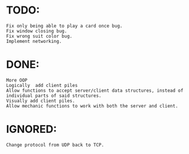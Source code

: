 # TODO:
    Fix only being able to play a card once bug.
    Fix window closing bug.
    Fix wrong suit color bug.
    Implement networking.
# DONE:
    More OOP
    Logically  add client piles
    Allow functions to accept server/client data structures, instead of individual parts of said structures.
    Visually add client piles.
    Allow mechanic functions to work with both the server and client.
# IGNORED:
    Change protocol from UDP back to TCP.
